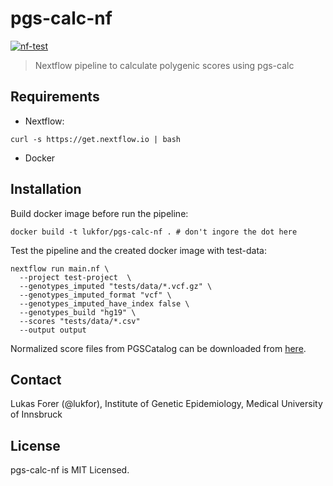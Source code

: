 # pgs-calc-nf
[![nf-test](https://img.shields.io/badge/tested_with-nf--test-337ab7.svg)](https://github.com/askimed/nf-test)

> Nextflow pipeline to calculate polygenic scores using pgs-calc

## Requirements

- Nextflow:

```
curl -s https://get.nextflow.io | bash
```

- Docker

## Installation

Build docker image before run the pipeline:

```
docker build -t lukfor/pgs-calc-nf . # don't ingore the dot here
```


Test the pipeline and the created docker image with test-data:

```
nextflow run main.nf \
  --project test-project  \
  --genotypes_imputed "tests/data/*.vcf.gz" \
  --genotypes_imputed_format "vcf" \
  --genotypes_imputed_have_index false \
  --genotypes_build "hg19" \
  --scores "tests/data/*.csv"
  --output output
```

Normalized score files from PGSCatalog can be downloaded from [here](https://imputationserver.sph.umich.edu/resources/pgs-catalog/).


## Contact

Lukas Forer (@lukfor), Institute of Genetic Epidemiology, Medical University of Innsbruck

## License

pgs-calc-nf is MIT Licensed.
